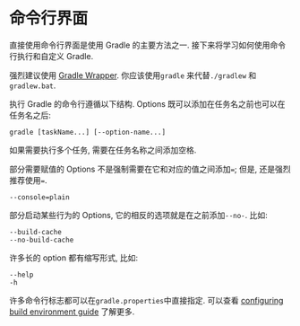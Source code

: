 # 命令行界面

直接使用命令行界面是使用 Gradle 的主要方法之一. 接下来将学习如何使用命令行执行和自定义 Gradle.

强烈建议使用 [Gradle Wrapper](https://docs.gradle.org/current/userguide/gradle_wrapper.html). 你应该使用`gradle` 来代替`./gradlew` 和 `gradlew.bat`.

执行 Gradle 的命令行遵循以下结构. Options 既可以添加在任务名之前也可以在任务名之后:

```
gradle [taskName...] [--option-name...]
```

如果需要执行多个任务, 需要在任务名称之间添加空格.

部分需要赋值的 Options 不是强制需要在它和对应的值之间添加`=`; 但是, 还是强烈推荐使用`=`.

```
--console=plain
```

部分启动某些行为的 Options, 它的相反的选项就是在之前添加`--no-`. 比如:

```
--build-cache
--no-build-cache
```

许多长的 option 都有缩写形式, 比如:

```
--help
-h
```

许多命令行标志都可以在`gradle.properties`中直接指定. 可以查看 [configuring build environment guide](https://docs.gradle.org/current/userguide/build_environment.html#sec:gradle_configuration_properties) 了解更多.

